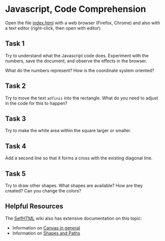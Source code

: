# Javascript, Code Comprehension

Open the file [index.html](./index.html) with a web browser (Firefox, Chrome) and also
with a text editor (right-click, then open with editor).

## Task 1

Try to understand what the Javascript code does. Experiment with the numbers, save the
document, and observe the effects in the browser.

What do the numbers represent? How is the coordinate system oriented?

## Task 2

Try to move the text `adfinis` into the rectangle. What do you need to adjust in the
code for this to happen?

## Task 3

Try to make the white area within the square larger or smaller.

## Task 4

Add a second line so that it forms a cross with the existing diagonal line.

## Task 5

Try to draw other shapes. What shapes are available? How are they created? Can you
change the colors?

## Helpful Resources

The [SelfHTML](https://wiki.selfhtml.org/) wiki also has extensive documentation on
this topic:

  * Information on [Canvas in general](https://wiki.selfhtml.org/wiki/JavaScript/Canvas)
  * Information on [Shapes and Paths](https://wiki.selfhtml.org/wiki/JavaScript/Canvas/Formen_und_Pfade)
